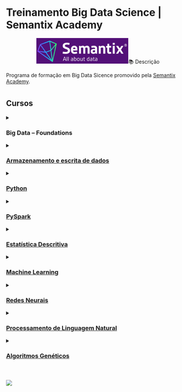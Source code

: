 # Treinamento Big Data Science | Semantix Academy

<p align="center">
<img src="https://github.com/claudiaanjos/big-data-engineer-semantix/blob/main/images/logo_semantix.png" width="50% />
</p>

# 

### 📚  Descrição

Programa de formação em Big Data Sicence promovido pela [Semantix Academy](https://us.semantix.ai/academy).

#

## Cursos

<details>
<summary>  <h3> Big Data – Foundations <a href=https://github.com/claudiaanjos/big-data-science-semantix/tree/main/1-Big-Data-Foundations> </summary> 

- Conhecimento de ferramentas atuais no mercado de Big Data;
- Criação e funcionamento de um cluster Hadoop para Big Data em Docker;
- Manipulação de dados com HDFS;  
- Manipulação de dados com uso do Hive;
- Otimização de consultas em grandes volumes de dados estruturados e semiestruturados com uso de Hive;
- Ingestão de dados relacionais para o HDFS/Hive, com uso do Sqoop;
- Otimização de importação no Sqoop;
- Exportação de dados do HDFS para o SGBD, com uso do Sqoop;
- Manipulação de dados com HBase;
- Operações com Dataframe em Spark para processamento de dados em batch;
- Uso do Spark SQL Queries para consultas de dados estruturados e semiestruturados.
</details>

<details>
<summary>
<h3>
Armazenamento e escrita de dados 
<a href=https://github.com/claudiaanjos/big-data-science-semantix/tree/main/2-Armazenamento-e-escrita-de-dados>
</summary>

**MongoDB**

• Entendimento de conceitos e arquitetura NoSQL e MongoDB;

• Instalação de cluster MongoDB através de container e Cloud;

• Realizar pesquisas no MongoDB com diferentes operadores;

**Redis**

• Entendimento de conceitos e arquitetura NoSQL e Redis;

• Instalação de cluster Redis através de container;

• Entendimento de diversos tipos de estrutura de dados com Redis-CLI;

**Kafka**

• Entendimento de conceitos e arquitetura do Kafka e da Confluent;

• Instalação de cluster Kafka através de container;

• Gerenciamento de tópicos;

• Produção e consumo de dados através do console;

• Entendimento das guias do Control Center.

**Elastic**

• Entendimento de conceitos e arquitetura da Elastic;

• Instalação de cluster Elastic através de container;

• Realizar operações de CRUD em índices;

• Entendimento das guias do Kibana.
</details>

<details>
<summary>
<h3>
Python 
<a href=https://github.com/claudiaanjos/big-data-science-semantix/tree/main/3-Python>
</summary>

• Os fundamentos de python como linguagem de programação

• Pacote Anaconda para distribuição de python

• Desevolvimento em web-browser usando Jupyter

• Criação e uso de virtual enviroments

• Uso de Orientado Objeto com python

• Criando Funções e isolamento em módulos

• Criando Modulos e importando

• Criando Testes automatizados

• Registros ao longo do código usando logs

• Decorators para modificar comportamento de funções

• Uso plotly para gerar gráficos

• Usando pandas para malipular dados

• Boas Praticas de programação

• Os principios S.O.L.I.D.
</details>

<details>
<summary>
<h3>
PySpark
<a href=https://github.com/claudiaanjos/big-data-science-semantix/tree/main/4-PySpark>
</summary>

• Fundamentos

• Manipulação de Big Data

• Uso do Jupyter Notebooks para a criação de projetos em Spark com Python

• Spark batch intermediario

• Operações com RDD em Spark para processamento de dados em batch;

• Uso de Partições com RDD;

• Operações com Dataset em Spark para processamento de dados em batch;

• Uso de Dataset em Dataframe e RDD;

• Comandos avançados com Dataset.
</details>

<details>
<summary>
<h3>
Estatística Descritiva
<a href=https://github.com/claudiaanjos/big-data-science-semantix/tree/main/5-Estatistica-Descritiva>
</summary>

• Aplicando medidas de dispersão (Média, Mediana, Moda, Quartis, Desvio padrão e variância) para descrever dados

• Usando correlação e covariância para descrever relações entre features

• Histograma para descrever distribuição de dados

• Probabilidade de eventos simples

• Teorema de Bayes aplicado a raciocinico de inferência

• Amostragem para representatividade estatisitica

• Apresentação de Distribuição de Probabilidade

• O uso de Likelihood
</details>

<details>
<summary>
<h3>
Machine Learning
<a href=https://github.com/claudiaanjos/big-data-science-semantix/tree/main/6-Machine-Learning>
</summary>

• Uso de algoritmos de clusterização (K-Means e outros)

• Uso de algoritmos de classificação (SVM e outros)

• Implementação de regressão (Regressão linear)
</details>

<details>
<summary>
<h3>
Redes Neurais
<a href=https://github.com/claudiaanjos/big-data-science-semantix/tree/main/7-Redes-Neurais>
</summary>

• Fundamentos de Redes Neurais

• Uso básico de PyTorch

• Uso básico de Keras

• Uso básico de Tensor Flow
</details>

<details>
<summary>
<h3>
Processamento de Linguagem Natural 
<a href=https://github.com/claudiaanjos/big-data-science-semantix/tree/main/8-Processamento-de-Linguagem-Natural>
</summary>

• Fundamentos de NLP moderno

• Uso de TF-IDF

• Composição WORD2VEC

• Bag of Word para processamento de texto

• Metódos baseados em Redes Neurais
</details>

<details>
<summary>
<h3>
Algoritmos Genéticos
<a href=https://github.com/claudiaanjos/big-data-science-semantix/tree/main/9-Algoritmos-Geneticos>
</summary> 

• Conceitos de AG

• Problema básico AG

• Aplicações

• Desenvolvimento em Python

• Bibliotecas de AG
</details>


#
<a href="https://www.linkedin.com/in/claudia-nogueira-dos-anjos-b71726215/" target="_blank">
        <img src="https://img.shields.io/badge/claudiaanjos-%230077B5.svg?&style=for-the-badge&logo=linkedin&logoColor=white&link=mailto:https://www.linkedin.com/in/claudia-nogueira-dos-anjos-093407180/">
</a>
